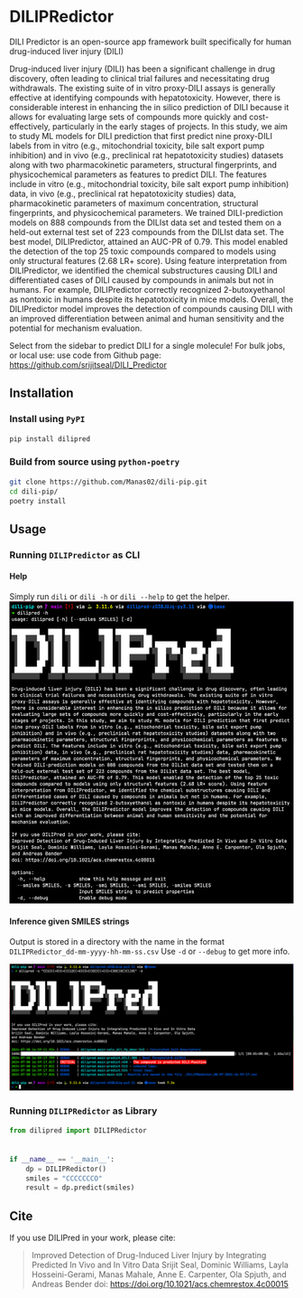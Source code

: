 # DILIPRedictor

DILI Predictor is an open-source app framework built specifically for human drug-induced liver injury (DILI)

Drug-induced liver injury (DILI) has been a significant challenge in drug discovery, often leading
to clinical trial failures and necessitating drug withdrawals. The existing suite of in vitro
proxy-DILI assays is generally effective at identifying compounds with hepatotoxicity. However,
there is considerable interest in enhancing the in silico prediction of DILI because it allows for
evaluating large sets of compounds more quickly and cost-effectively, particularly in the early
stages of projects. In this study, we aim to study ML models for DILI prediction that first predict
nine proxy-DILI labels from in vitro (e.g., mitochondrial toxicity, bile salt export pump
inhibition) and in vivo (e.g., preclinical rat hepatotoxicity studies) datasets along with two
pharmacokinetic parameters, structural fingerprints, and physicochemical parameters as features to
predict DILI. The features include in vitro (e.g., mitochondrial toxicity, bile salt export pump
inhibition) data, in vivo (e.g., preclinical rat hepatotoxicity studies) data, pharmacokinetic
parameters of maximum concentration, structural fingerprints, and physicochemical parameters. We
trained DILI-prediction models on 888 compounds from the DILIst data set and tested them on a
held-out external test set of 223 compounds from the DILIst data set. The best model,
DILIPredictor, attained an AUC-PR of 0.79. This model enabled the detection of the top 25 toxic
compounds compared to models using only structural features (2.68 LR+ score). Using feature
interpretation from DILIPredictor, we identified the chemical substructures causing DILI and
differentiated cases of DILI caused by compounds in animals but not in humans. For example,
DILIPredictor correctly recognized 2-butoxyethanol as nontoxic in humans despite its hepatotoxicity
in mice models. Overall, the DILIPredictor model improves the detection of compounds causing DILI
with an improved differentiation between animal and human sensitivity and the potential for
mechanism evaluation.

Select from the sidebar to predict DILI for a single molecule! For bulk jobs, or local use: use code from Github page: https://github.com/srijitseal/DILI_Predictor

## Installation

### Install using `PyPI`

```sh 
pip install dilipred
```

### Build from source using `python-poetry`

```sh
git clone https://github.com/Manas02/dili-pip.git
cd dili-pip/
poetry install 
```

## Usage

### Running `DILIPredictor` as CLI

#### Help
Simply run `dili` or `dili -h` or `dili --help` to get the helper.
![](https://github.com/Manas02/dili-pip/raw/main/dilipred_help.png?raw=True)

#### Inference given SMILES strings
Output is stored in a directory with the name in the format `DILIPRedictor_dd-mm-yyyy-hh-mm-ss.csv`
Use `-d` or `--debug` to get more info.

![](https://github.com/Manas02/dili-pip/raw/main/dilipred_run.png?raw=True)

### Running `DILIPRedictor` as Library

```py
from dilipred import DILIPRedictor


if __name__ == '__main__':
    dp = DILIPRedictor()
    smiles = "CCCCCCCO"
    result = dp.predict(smiles)
```

## Cite

If you use DILIPred in your work, please cite:
> Improved Detection of Drug-Induced Liver Injury by Integrating Predicted In Vivo and In Vitro Data
> Srijit Seal, Dominic Williams, Layla Hosseini-Gerami, Manas Mahale, Anne E. Carpenter, Ola Spjuth,
> and Andreas Bender
> doi: https://doi.org/10.1021/acs.chemrestox.4c00015
